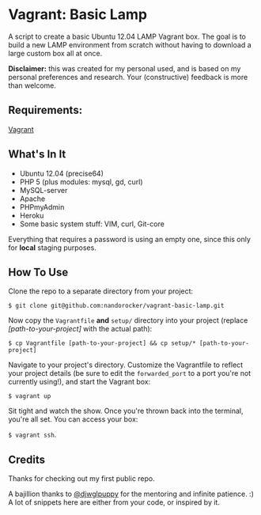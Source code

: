 Vagrant: Basic Lamp
===================
A script to create a basic Ubuntu 12.04 LAMP Vagrant box. The goal is to build a new LAMP environment from scratch without having to download a large custom box all at once.

**Disclaimer:** this was created for my personal used, and is based on my personal preferences and research. Your (constructive) feedback is more than welcome.

Requirements:
-------------
[Vagrant](http://vagrantup.com)

What's In It
------------
* Ubuntu 12.04 (precise64)
* PHP 5 (plus modules: mysql, gd, curl)
* MySQL-server
* Apache
* PHPmyAdmin
* Heroku
* Some basic system stuff: VIM, curl, Git-core

Everything that requires a password is using an empty one, since this only for **local** staging purposes.

How To Use
----------
Clone the repo to a separate directory from your project:

`$ git clone git@github.com:nandorocker/vagrant-basic-lamp.git`

Now copy the `Vagrantfile` **and** `setup/` directory into your project (replace *[path-to-your-project]* with the actual path):

`$ cp Vagrantfile [path-to-your-project] && cp setup/* [path-to-your-project]`

Navigate to your project's directory. Customize the Vagrantfile to reflect your project details (be sure to edit the `forwarded_port` to a port you're not currently using!), and start the Vagrant box:

`$ vagrant up`

Sit tight and watch the show. Once you're thrown back into the terminal, you're all set. You can access your box:

`$ vagrant ssh`.

Credits
-------
Thanks for checking out my first public repo.

A bajillion thanks to [@djwglpuppy](https://github.com/djwglpuppy) for the mentoring and infinite patience. :) A lot of snippets here are either from your code, or inspired by it.
